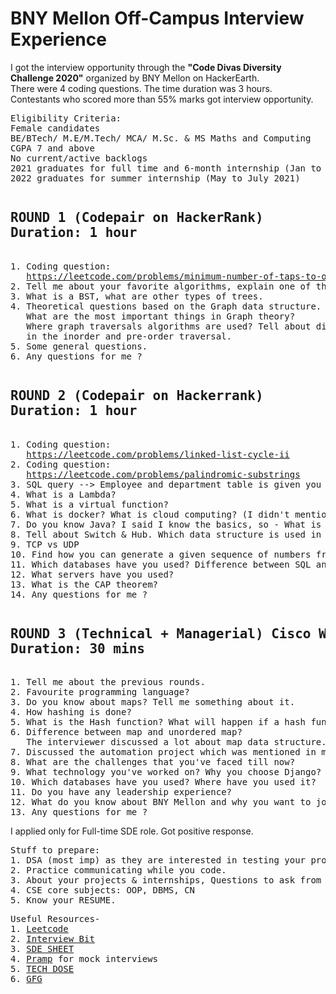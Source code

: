 <h1>BNY Mellon Off-Campus Interview Experience</h1> 
I got the interview opportunity through the <b>"Code Divas Diversity Challenge 2020"</b> organized by BNY Mellon on HackerEarth.<br>
There were 4 coding questions. The time duration was 3 hours.<br>Contestants who scored more than 55% marks got interview opportunity.
<pre>
Eligibility Criteria:
Female candidates
BE/BTech/ M.E/M.Tech/ MCA/ M.Sc. & MS Maths and Computing
CGPA 7 and above
No current/active backlogs
2021 graduates for full time and 6-month internship (Jan to Jun 2021) opportunities
2022 graduates for summer internship (May to July 2021)
</pre>
<pre>
<h2>ROUND 1 (Codepair on HackerRank) <br>Duration: 1 hour </h2>
1. Coding question: 
   <a href="https://leetcode.com/problems/minimum-number-of-taps-to-open-to-water-a-garden/">https://leetcode.com/problems/minimum-number-of-taps-to-open-to-water-a-garden/</a>
2. Tell me about your favorite algorithms, explain one of them, and write the code for the same.
3. What is a BST, what are other types of trees.
4. Theoretical questions based on the Graph data structure. 
   What are the most important things in Graph theory?
   Where graph traversals algorithms are used? Tell about different traversal algorithms and write the order of printing of nodes 
   in the inorder and pre-order traversal.
5. Some general questions.
6. Any questions for me ?
</pre>
<pre>
<h2>ROUND 2 (Codepair on Hackerrank)<br>Duration: 1 hour</h2>
1. Coding question: 
   <a href="https://leetcode.com/problems/linked-list-cycle-ii">https://leetcode.com/problems/linked-list-cycle-ii</a>
2. Coding question:
   <a href="https://leetcode.com/problems/palindromic-substrings">https://leetcode.com/problems/palindromic-substrings</a>
3. SQL query --> Employee and department table is given you need to find the salary of employees in each department
4. What is a Lambda?
5. What is a virtual function?
6. What is docker? What is cloud computing? (I didn't mention these in my resume)
7. Do you know Java? I said I know the basics, so - What is the entry point of a code in Java? Tell the syntax? Why main is static?
8. Tell about Switch & Hub. Which data structure is used in switches?
9. TCP vs UDP
10. Find how you can generate a given sequence of numbers from the BST shown on the whiteboard.
11. Which databases have you used? Difference between SQL and NoSQL.
12. What servers have you used?
13. What is the CAP theorem?
14. Any questions for me ?
</pre>
<pre>
<h2>ROUND 3 (Technical + Managerial) Cisco WebEx<br>Duration: 30 mins</h2>
1. Tell me about the previous rounds.
2. Favourite programming language?
3. Do you know about maps? Tell me something about it.
4. How hashing is done?
5. What is the Hash function? What will happen if a hash function returns 1 always?
6. Difference between map and unordered map?
   The interviewer discussed a lot about map data structure.
7. Discussed the automation project which was mentioned in my resume.  
8. What are the challenges that you've faced till now?
9. What technology you've worked on? Why you choose Django? What is ORM?
10. Which databases have you used? Where have you used it?
11. Do you have any leadership experience?
12. What do you know about BNY Mellon and why you want to join it?
13. Any questions for me ?  
</pre>

I applied only for Full-time SDE role. 
Got positive response.
<pre>
Stuff to prepare:
1. DSA (most imp) as they are interested in testing your problem-solving skills.
2. Practice communicating while you code.
3. About your projects & internships, Questions to ask from the interviewer.
4. CSE core subjects: OOP, DBMS, CN
5. Know your RESUME.
</pre>
<pre>
Useful Resources-
1. <a href="https://leetcode.com/">Leetcode</a>
2. <a href="https://www.interviewbit.com/courses/programming/">Interview Bit</a>
3. <a href="https://bit.ly/takeUforward_SDE">SDE SHEET</a>
4. <a href="https://www.pramp.com/dashboard">Pramp</a> for mock interviews
5. <a href="https://www.youtube.com/channel/UCnxhETjJtTPs37hOZ7vQ88g">TECH DOSE</a>
6. <a href="https://www.geeksforgeeks.org/">GFG</a>
</pre>

